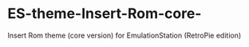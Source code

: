 # ES-theme-Insert-Rom-core-
Insert Rom theme (core version) for EmulationStation (RetroPie edition)
